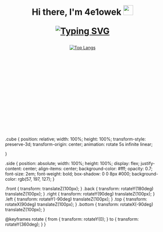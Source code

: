 <h1 align="center">Hi there, I'm 4e1owek
<img src="https://github.com/blackcater/blackcater/raw/main/images/Hi.gif" height="32"/>
  <br>
  
  [![Typing SVG](https://readme-typing-svg.herokuapp.com?color=%2336BCF7&lines=Just+a+man+from+Russia)](https://git.io/typing-svg)
  
</h1>
<div align="center">
  
[![Top Langs](https://github-readme-stats.vercel.app/api/top-langs/?username=atvKail&layout=compact)](https://github.com/anuraghazra/github-readme-stats)

</div>

<svg fill="none" viewBox="0 0 600 300" width="600" height="300" xmlns="http://www.w3.org/2000/svg">
<style>
  .cube-container {
      width: 200px;
      height: 200px;
      margin: 100px auto;
      perspective: 800px;
    }

  .cube {
    position: relative;
    width: 100%;
    height: 100%;
    transform-style: preserve-3d;
    transform-origin: center;
    animation: rotate 5s infinite linear;

  }

  .side {
    position: absolute;
    width: 100%;
    height: 100%;
    display: flex;
    justify-content: center;
    align-items: center;
    background-color: #fff;
    opacity: 0.7;
    font-size: 2em;
    font-weight: bold;
    box-shadow: 0 0 8px #000;
    background-color: rgb(57, 197, 127);
  }

  .front { transform: translateZ(100px); } 
  .back { transform: rotateY(180deg) translateZ(100px); } 
  .right { transform: rotateY(90deg) translateZ(100px); } 
  .left { transform: rotateY(-90deg) translateZ(100px); } 
  .top { transform: rotateX(90deg) translateZ(100px); } 
  .bottom { transform: rotateX(-90deg) translateZ(100px); } 

  @keyframes rotate {
    from { transform: rotateY(0); }
    to { transform: rotateY(360deg); }
  }
</style>
  <div class="cube-container">
    <div class="cube">
      <div class="side front"></div>
      <div class="side back"></div>
      <div class="side right"></div>
      <div class="side left"></div>
      <div class="side top"></div>
      <div class="side bottom"></div>
    </div>
  </div>
</svg>
